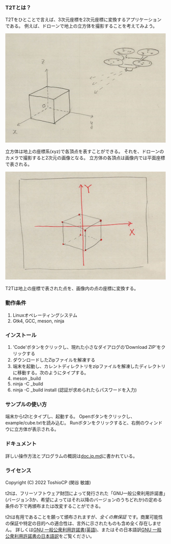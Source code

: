 ### T2Tとは？

T2Tをひとことで言えば、3次元座標を2次元座標に変換するアプリケーションである。
例えば、ドローンで地上の立方体を撮影することを考えてみよう。

![cube and drone](cube_drone.jpg)

立方体は地上の座標系(xyz)で各頂点を表すことができる。
それを、ドローンのカメラで撮影すると2次元の画像となる。
立方体の各頂点は画像内では平面座標で表される。

![image in the drone](image_drone.jpg)

T2Tは地上の座標で表された点を、画像内の点の座標に変換する。

### 動作条件

1. Linuxオペレーティングシステム
2. Gtk4, GCC, meson, ninja

### インストール

1. 'Code'ボタンをクリックし、現れた小さなダイアログの'Download ZIP'をクリックする
2. ダウンロードしたZipファイルを解凍する
3. 端末を起動し、カレントディレクトリをzipファイルを解凍したディレクトリに移動する。次のようにタイプする。
4. meson _build
5. ninja -C _build
6. ninja -C _build install (認証が求められたらパスワードを入力)

### サンプルの使い方

端末からt2tとタイプし、起動する。
Openボタンをクリックし、example/cube.txtを読み込む。
Runボタンをクリックすると、右側のウィンドウに立方体が表示される。

### ドキュメント

詳しい操作方法とプログラムの概説は[doc.jp.md](doc.jp.md)に書かれている。

### ライセンス

Copyright (C) 2022  ToshioCP (関谷 敏雄)

t2tは、フリーソフトウェア財団によって発行された「GNU一般公衆利用許諾書」(バージョン3か、希望によってはそれ以降のバージョンのうちどれか)の定める条件の下で再頒布または改変することができる。

t2tは有用であることを願って頒布されますが、*全くの無保証* です。商業可能性の保証や特定の目的への適合性は、言外に示されたものも含め全く存在しません。
詳しくは[GNU 一般公衆利用許諾書(英語)](https://www.gnu.org/licenses/gpl-3.0.en.html)、またはその日本語訳[GNU 一般公衆利用許諾書の日本語訳](https://gpl.mhatta.org/gpl.ja.html)をご覧ください。

